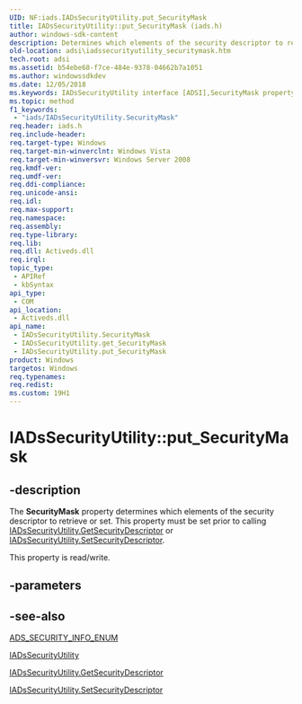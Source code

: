 ```yaml
---
UID: NF:iads.IADsSecurityUtility.put_SecurityMask
title: IADsSecurityUtility::put_SecurityMask (iads.h)
author: windows-sdk-content
description: Determines which elements of the security descriptor to retrieve or set.
old-location: adsi\iadssecurityutility_securitymask.htm
tech.root: adsi
ms.assetid: b54ebe68-f7ce-484e-9378-04662b7a1051
ms.author: windowssdkdev
ms.date: 12/05/2018
ms.keywords: IADsSecurityUtility interface [ADSI],SecurityMask property, IADsSecurityUtility.SecurityMask, IADsSecurityUtility.put_SecurityMask, IADsSecurityUtility::SecurityMask, IADsSecurityUtility::get_SecurityMask, IADsSecurityUtility::put_SecurityMask, SecurityMask property [ADSI], SecurityMask property [ADSI],IADsSecurityUtility interface, adsi.iadssecurityutility_securitymask, iads/IADsSecurityUtility::SecurityMask, iads/IADsSecurityUtility::get_SecurityMask, iads/IADsSecurityUtility::put_SecurityMask, put_SecurityMask
ms.topic: method
f1_keywords: 
 - "iads/IADsSecurityUtility.SecurityMask"
req.header: iads.h
req.include-header: 
req.target-type: Windows
req.target-min-winverclnt: Windows Vista
req.target-min-winversvr: Windows Server 2008
req.kmdf-ver: 
req.umdf-ver: 
req.ddi-compliance: 
req.unicode-ansi: 
req.idl: 
req.max-support: 
req.namespace: 
req.assembly: 
req.type-library: 
req.lib: 
req.dll: Activeds.dll
req.irql: 
topic_type:
 - APIRef
 - kbSyntax
api_type:
 - COM
api_location:
 - Activeds.dll
api_name:
 - IADsSecurityUtility.SecurityMask
 - IADsSecurityUtility.get_SecurityMask
 - IADsSecurityUtility.put_SecurityMask
product: Windows
targetos: Windows
req.typenames: 
req.redist: 
ms.custom: 19H1
---
```


# IADsSecurityUtility::put_SecurityMask


## -description


The <b>SecurityMask</b> property determines which elements of the security descriptor to retrieve or set. This property must be set prior to calling <a href="https://docs.microsoft.com/windows/desktop/api/iads/nf-iads-iadssecurityutility-getsecuritydescriptor">IADsSecurityUtility.GetSecurityDescriptor</a> or <a href="https://docs.microsoft.com/windows/desktop/api/iads/nf-iads-iadssecurityutility-setsecuritydescriptor">IADsSecurityUtility.SetSecurityDescriptor</a>.

This property is read/write.


## -parameters


## -see-also




<a href="https://docs.microsoft.com/windows/desktop/api/iads/ne-iads-__midl___midl_itf_ads_0001_0077_0002">ADS_SECURITY_INFO_ENUM</a>



<a href="https://docs.microsoft.com/windows/desktop/api/iads/nn-iads-iadssecurityutility">IADsSecurityUtility</a>



<a href="https://docs.microsoft.com/windows/desktop/api/iads/nf-iads-iadssecurityutility-getsecuritydescriptor">IADsSecurityUtility.GetSecurityDescriptor</a>



<a href="https://docs.microsoft.com/windows/desktop/api/iads/nf-iads-iadssecurityutility-setsecuritydescriptor">IADsSecurityUtility.SetSecurityDescriptor</a>
 

 

